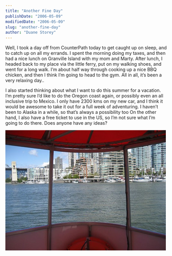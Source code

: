 ```yaml
---
title: "Another Fine Day"
publishDate: "2006-05-09"
modifiedDate: "2006-05-09"
slug: "another-fine-day"
author: "Duane Storey"
---
```


Well, I took a day off from CounterPath today to get caught up on sleep, and to catch up on all my errands. I spent the morning doing my taxes, and then had a nice lunch on Granville Island with my mom and Marty. After lunch, I headed back to my place via the little ferry, put on my walking shoes, and went for a long walk. I’m about half way through cooking up a nice BBQ chicken, and then I think I’m going to head to the gym. All in all, it’s been a very relaxing day..

I also started thinking about what I want to do this summer for a vacation. I’m pretty sure I’d like to do the Oregon coast again, or possibly even an all inclusive trip to Mexico. I only have 2300 kms on my new car, and I think it would be awesome to take it out for a full week of adventuring. I haven’t been to Alaska in a while, so that’s always a possibility too On the other hand, I also have a free ticket to use in the US, so I’m not sure what I’m going to do there. Does anyone have any ideas?

[![Ferry](_images/another-fine-day-1.jpg)](http://www.flickr.com/photos/duanestorey/143120261/)